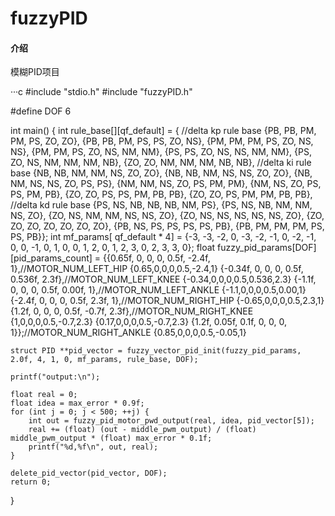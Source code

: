 # fuzzyPID

#### 介绍
模糊PID项目

···c
#include "stdio.h"
#include "fuzzyPID.h"

#define DOF 6

int main() {
    int rule_base[][qf_default] = {
            //delta kp rule base
            {PB, PB, PM, PM, PS, ZO, ZO},
            {PB, PB, PM, PS, PS, ZO, NS},
            {PM, PM, PM, PS, ZO, NS, NS},
            {PM, PM, PS, ZO, NS, NM, NM},
            {PS, PS, ZO, NS, NS, NM, NM},
            {PS, ZO, NS, NM, NM, NM, NB},
            {ZO, ZO, NM, NM, NM, NB, NB},
            //delta ki rule base
            {NB, NB, NM, NM, NS, ZO, ZO},
            {NB, NB, NM, NS, NS, ZO, ZO},
            {NB, NM, NS, NS, ZO, PS, PS},
            {NM, NM, NS, ZO, PS, PM, PM},
            {NM, NS, ZO, PS, PS, PM, PB},
            {ZO, ZO, PS, PS, PM, PB, PB},
            {ZO, ZO, PS, PM, PM, PB, PB},
            //delta kd rule base
            {PS, NS, NB, NB, NB, NM, PS},
            {PS, NS, NB, NM, NM, NS, ZO},
            {ZO, NS, NM, NM, NS, NS, ZO},
            {ZO, NS, NS, NS, NS, NS, ZO},
            {ZO, ZO, ZO, ZO, ZO, ZO, ZO},
            {PB, NS, PS, PS, PS, PS, PB},
            {PB, PM, PM, PM, PS, PS, PB}};
    int mf_params[
            qf_default * 4] = {-3, -3, -2, 0, -3, -2, -1, 0, -2, -1, 0, 0, -1, 0, 1, 0, 0, 1, 2, 0, 1, 2, 3, 0, 2, 3, 3,
                               0};
    float fuzzy_pid_params[DOF][pid_params_count] = {{0.65f,  0,     0,    0, 0.5f, -2.4f,  1},//MOTOR_NUM_LEFT_HIP {0.65,0,0,0,0.5,-2.4,1}
                                                     {-0.34f, 0,     0,    0, 0.5f, 0.536f, 2.3f},//MOTOR_NUM_LEFT_KNEE {-0.34,0,0,0,0.5,0.536,2.3}
                                                     {-1.1f,  0,     0,    0, 0.5f, 0.00f,  1},//MOTOR_NUM_LEFT_ANKLE {-1.1,0,0,0,0.5,0.00,1}
                                                     {-2.4f,  0,     0,    0, 0.5f, 2.3f,   1},//MOTOR_NUM_RIGHT_HIP {-0.65,0,0,0,0.5,2.3,1}
                                                     {1.2f,   0,     0,    0, 0.5f, -0.7f,  2.3f},//MOTOR_NUM_RIGHT_KNEE {1,0,0,0,0.5,-0.7,2.3} {0.17,0,0,0,0.5,-0.7,2.3}
                                                     {1.2f,   0.05f, 0.1f, 0, 0,    0,      1}};//MOTOR_NUM_RIGHT_ANKLE {0.85,0,0,0,0.5,-0.05,1}

    struct PID **pid_vector = fuzzy_vector_pid_init(fuzzy_pid_params, 2.0f, 4, 1, 0, mf_params, rule_base, DOF);

    printf("output:\n");

    float real = 0;
    float idea = max_error * 0.9f;
    for (int j = 0; j < 500; ++j) {
        int out = fuzzy_pid_motor_pwd_output(real, idea, pid_vector[5]);
        real += (float) (out - middle_pwm_output) / (float) middle_pwm_output * (float) max_error * 0.1f;
        printf("%d,%f\n", out, real);
    }

    delete_pid_vector(pid_vector, DOF);
    return 0;
}
```